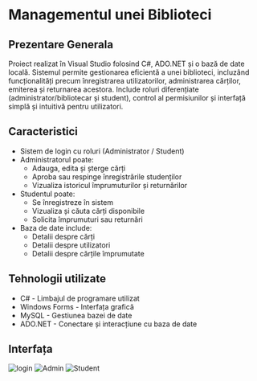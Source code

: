 # Managementul unei Biblioteci
## Prezentare Generala
Proiect realizat în Visual Studio folosind C#, ADO.NET și o bază de date locală. Sistemul permite gestionarea eficientă a unei biblioteci, incluzând funcționalități precum înregistrarea utilizatorilor, administrarea cărților, emiterea și returnarea acestora. Include roluri diferențiate (administrator/bibliotecar și student), control al permisiunilor și interfață simplă și intuitivă pentru utilizatori.
## Caracteristici
* Sistem de login cu roluri (Administrator / Student)
* Administratorul poate:
  - Adauga, edita și șterge cărți
  - Aproba sau respinge înregistrările studenților
  - Vizualiza istoricul împrumuturilor și returnărilor
* Studentul poate:
  - Se înregistreze în sistem
  - Vizualiza și căuta cărți disponibile
  - Solicita împrumuturi sau returnări
* Baza de date include:
  - Detalii despre cărți
  - Detalii despre utilizatori
  - Detalii despre cărțile împrumutate
## Tehnologii utilizate
* C# - Limbajul de programare utilizat
* Windows Forms - Interfața grafică
* MySQL - Gestiunea bazei de date 
* ADO.NET - Conectare și interacțiune cu baza de date
## Interfața
![login](https://github.com/user-attachments/assets/e1b9e06b-ed40-4dec-9363-5070b7ab3533)
![Admin](https://github.com/user-attachments/assets/75883c3d-0ba4-41d9-b249-6b9de053ca45)
![Student](https://github.com/user-attachments/assets/03343c00-61ec-41a0-9f6f-e06ce28ae1ee)




  
